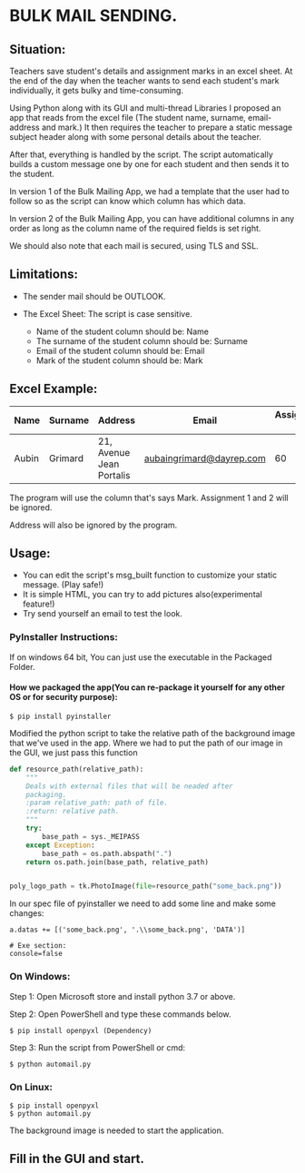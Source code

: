 # BULK MAIL SENDING.
## Situation:
Teachers save student's details and assignment marks in an excel sheet. 
At the end of the day when the teacher wants to send each student's mark individually, it gets bulky and time-consuming.

Using Python along with its GUI and multi-thread Libraries I proposed an app that reads from the excel file 
(The student name, surname, email-address and mark.) It then requires the teacher to prepare a static message subject
header along with some personal details about the teacher.

After that, everything is handled by the script.
The script automatically builds a custom message one by one for each student and then sends it to the student.

In version 1 of the Bulk Mailing App, we had a template that the user had to follow so as the script can know
which column has which data.

In version 2 of the Bulk Mailing App, you can have additional columns in any order as long as the 
column name of the required fields is set right.

We should also note that each mail is secured, using TLS and SSL.

## Limitations:
- The sender mail should be OUTLOOK.

- The Excel Sheet: The script is case sensitive.
    - Name of the student column should be: Name
    - The surname of the student column should be: Surname
    - Email of the student column should be: Email
    - Mark of the student column should be: Mark
    
## Excel Example:


| Name  | Surname | Address                  | Email                    | Assignment 1  | Assignment 2 | Mark      |
|-------|---------|--------------------------|--------------------------|---------------|--------------|-----------|
| Aubin | Grimard | 21, Avenue Jean Portalis | aubaingrimard@dayrep.com | 60            | 80           | 90        |


The program will use the column that's says Mark. Assignment 1 and 2 will be ignored.

Address will also be ignored by the program.

## Usage:
- You can edit the script's msg_built function to customize your static message. (Play safe!)
- It is simple HTML, you can try to add pictures also(experimental feature!)
- Try send yourself an email to test the look.

### PyInstaller Instructions:
If on windows 64 bit, You can just use the executable in the Packaged Folder.

#### How we packaged the app(You can re-package it yourself for any other OS or for security purpose):
```commandline
$ pip install pyinstaller
```

Modified the python script to take the relative path of the background image that we've used in the app.
Where we had to put the path of our image in the GUI, we just pass this function
```python
def resource_path(relative_path):
    """
    Deals with external files that will be neaded after
    packaging.
    :param relative_path: path of file.
    :return: relative path.
    """
    try:
        base_path = sys._MEIPASS
    except Exception:
        base_path = os.path.abspath(".")
    return os.path.join(base_path, relative_path)


poly_logo_path = tk.PhotoImage(file=resource_path("some_back.png"))
```
In our spec file of pyinstaller we need to add some line and make some changes:
```specfile
a.datas += [('some_back.png', '.\\some_back.png', 'DATA')]

# Exe section:
console=false
```
### On Windows:
Step 1: Open Microsoft store and install python 3.7 or above.

Step 2: Open PowerShell and type these commands below.
```commandline
$ pip install openpyxl (Dependency)
```
Step 3: Run the script from PowerShell or cmd:
```commandline
$ python automail.py
```
### On Linux:
```commandline
$ pip install openpyxl
$ python automail.py
```
The background image is needed to start the application.

## Fill in the GUI and start.
